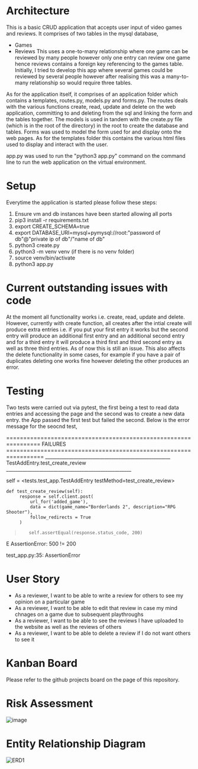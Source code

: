 # Architecture

This is a basic CRUD application that accepts user input of video games and reviews. It comprises of two tables in the mysql database,
* Games
* Reviews
This uses a one-to-many relationship where one game can be reviewed by many people however only one entry can review one game hence reviews contains a foreign key referencing to the games table. Initially, I tried to develop this app where several games could be reviewed by several people however after realising this was a many-to-many relationship so would require three tables.

As for the application itself, it comprises of an application folder which contains a templates, routes.py, models.py and forms.py. The routes deals with the various functions create, read, update and delete on the web application, committing to and deleting from the sql and linking the form and the tables together. The models is used in tandem with the create.py file (which is in the root of the directory) in the root to create the database and tables. Forms was used to model the form used for and display onto the web pages. As for the templates folder this contains the various html files used to display and interact with the user.

app.py was used to run the "python3 app.py" command on the command line to run the web application on the virtual environment.

# Setup

Everytime the application is started please follow these steps:
1. Ensure vm and db instances have been started allowing all ports
2. pip3 install -r requirements.txt
3. export CREATE_SCHEMA=true
4. export DATABASE_URI=mysql+pymysql://root:"password of db"@"private ip of db"/"name of db"
5. python3 create.py
6. python3 -m venv venv (if there is no venv folder)
7. source venv/bin/activate
8. python3 app.py

# Current outstanding issues with code

At the moment all functionality works i.e. create, read, update and delete. However, currently with create function, all creates after the intial create will produce extra entries i.e. if you put your first entry it works but the second entry will produce an additional first entry and an additional second entry and for a third entry it will produce a third first and third second entry as well as three third entries. As of now this is still an issue. This also affects the delete functionality in some cases, for example if you have a pair of duplicates deleting one works fine however deleting the other produces an error.

# Testing

Two tests were carried out via pytest, the first being a test to read data entries and accessing the page and the second was to create a new data entry. the App passed the first test but failed the second. Below is the error message for the seocnd test,

================================================================ FAILURES =================================================================
_____________________________________________________ TestAddEntry.test_create_review _____________________________________________________

self = <tests.test_app.TestAddEntry testMethod=test_create_review>

    def test_create_review(self):
         response = self.client.post(
             url_for('added_game'),
             data = dict(game_name="Borderlands 2", description="RPG Shooter"),
             follow_redirects = True
         )
>        self.assertEqual(response.status_code, 200)
E        AssertionError: 500 != 200

test_app.py:35: AssertionError

# User Story

* As a reviewer, I want to be able to write a review for others to see my opinion on a particular game
* As a reviewer, I want to be able to edit that review in case my mind chnages on a game due to subsequent playthroughs
* As a reviewer, I want to be able to see the reviews I have uploaded to the website as well as the reviews of others
* As a reviewer, I want to be able to delete a review if I do not want others to see it

# Kanban Board

Please refer to the github projects board on the page of this repository.

# Risk Assessment

![image](https://user-images.githubusercontent.com/96538941/163392495-b074ccae-d595-449c-8b92-e6fe8f933600.png)

# Entity Relationship Diagram
![ERD1](https://user-images.githubusercontent.com/96538941/163391253-9fdc32ea-a0b9-464f-9216-d7229ef6870f.jpg)
